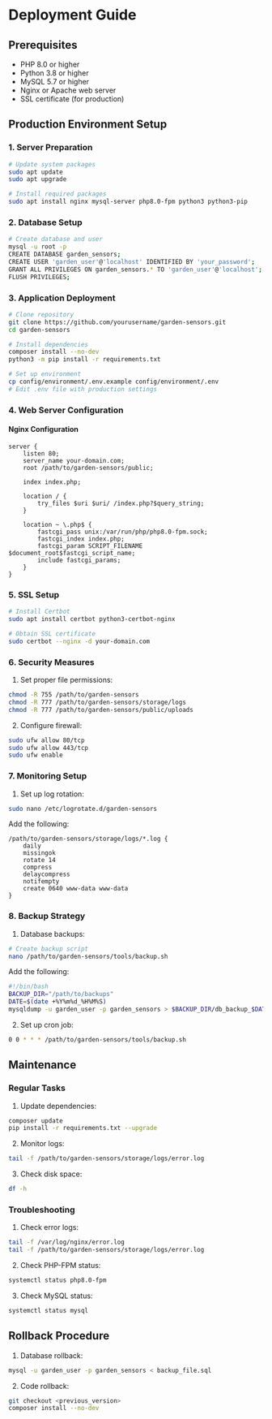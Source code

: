 # Deployment Guide

## Prerequisites
- PHP 8.0 or higher
- Python 3.8 or higher
- MySQL 5.7 or higher
- Nginx or Apache web server
- SSL certificate (for production)

## Production Environment Setup

### 1. Server Preparation
```bash
# Update system packages
sudo apt update
sudo apt upgrade

# Install required packages
sudo apt install nginx mysql-server php8.0-fpm python3 python3-pip
```

### 2. Database Setup
```bash
# Create database and user
mysql -u root -p
CREATE DATABASE garden_sensors;
CREATE USER 'garden_user'@'localhost' IDENTIFIED BY 'your_password';
GRANT ALL PRIVILEGES ON garden_sensors.* TO 'garden_user'@'localhost';
FLUSH PRIVILEGES;
```

### 3. Application Deployment
```bash
# Clone repository
git clone https://github.com/yourusername/garden-sensors.git
cd garden-sensors

# Install dependencies
composer install --no-dev
python3 -m pip install -r requirements.txt

# Set up environment
cp config/environment/.env.example config/environment/.env
# Edit .env file with production settings
```

### 4. Web Server Configuration

#### Nginx Configuration
```nginx
server {
    listen 80;
    server_name your-domain.com;
    root /path/to/garden-sensors/public;

    index index.php;

    location / {
        try_files $uri $uri/ /index.php?$query_string;
    }

    location ~ \.php$ {
        fastcgi_pass unix:/var/run/php/php8.0-fpm.sock;
        fastcgi_index index.php;
        fastcgi_param SCRIPT_FILENAME $document_root$fastcgi_script_name;
        include fastcgi_params;
    }
}
```

### 5. SSL Setup
```bash
# Install Certbot
sudo apt install certbot python3-certbot-nginx

# Obtain SSL certificate
sudo certbot --nginx -d your-domain.com
```

### 6. Security Measures
1. Set proper file permissions:
```bash
chmod -R 755 /path/to/garden-sensors
chmod -R 777 /path/to/garden-sensors/storage/logs
chmod -R 777 /path/to/garden-sensors/public/uploads
```

2. Configure firewall:
```bash
sudo ufw allow 80/tcp
sudo ufw allow 443/tcp
sudo ufw enable
```

### 7. Monitoring Setup
1. Set up log rotation:
```bash
sudo nano /etc/logrotate.d/garden-sensors
```

Add the following:
```
/path/to/garden-sensors/storage/logs/*.log {
    daily
    missingok
    rotate 14
    compress
    delaycompress
    notifempty
    create 0640 www-data www-data
}
```

### 8. Backup Strategy
1. Database backups:
```bash
# Create backup script
nano /path/to/garden-sensors/tools/backup.sh
```

Add the following:
```bash
#!/bin/bash
BACKUP_DIR="/path/to/backups"
DATE=$(date +%Y%m%d_%H%M%S)
mysqldump -u garden_user -p garden_sensors > $BACKUP_DIR/db_backup_$DATE.sql
```

2. Set up cron job:
```bash
0 0 * * * /path/to/garden-sensors/tools/backup.sh
```

## Maintenance

### Regular Tasks
1. Update dependencies:
```bash
composer update
pip install -r requirements.txt --upgrade
```

2. Monitor logs:
```bash
tail -f /path/to/garden-sensors/storage/logs/error.log
```

3. Check disk space:
```bash
df -h
```

### Troubleshooting
1. Check error logs:
```bash
tail -f /var/log/nginx/error.log
tail -f /path/to/garden-sensors/storage/logs/error.log
```

2. Check PHP-FPM status:
```bash
systemctl status php8.0-fpm
```

3. Check MySQL status:
```bash
systemctl status mysql
```

## Rollback Procedure
1. Database rollback:
```bash
mysql -u garden_user -p garden_sensors < backup_file.sql
```

2. Code rollback:
```bash
git checkout <previous_version>
composer install --no-dev
``` 